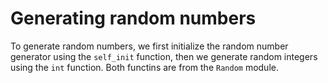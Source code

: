 # Generating random numbers

To generate random numbers, we first initialize the random number generator using the `self_init` function, then we generate random integers using the `int` function. Both functins are from the `Random` module.
